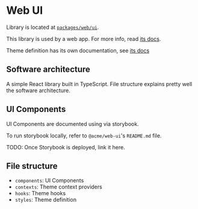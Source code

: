 # Web UI

Library is located at [`packages/web/ui`](../../../../packages/web/ui).

This library is used by a web app. For more info, read [its docs](../../apps/web.md).

Theme definition has its own documentation, see [its docs](../theme.md)

## Software architecture

A simple React library built in TypeScript. File structure explains pretty well the software architecture.

## UI Components

UI Components are documented using via storybook.

To run storybook locally, refer to `@acme/web-ui`'s `README.md` file.

TODO: Once Storybook is deployed, link it here.

## File structure

- `components`: UI Components
- `contexts`: Theme context providers
- `hooks`: Theme hooks
- `styles`: Theme definition
